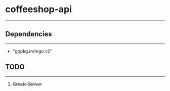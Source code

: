 # coffeeshop-api
***

## Dependencies  
---
* "gopkg.in/mgo.v2"  

## TODO
---
1. ~~Create Server~~  
